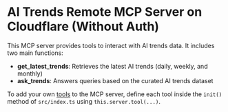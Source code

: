 # AI Trends Remote MCP Server on Cloudflare (Without Auth)

This MCP server provides tools to interact with AI trends data. It includes two main functions:

- **get_latest_trends**: Retrieves the latest AI trends (daily, weekly, and monthly)
- **ask_trends**: Answers queries based on the curated AI trends dataset

To add your own [tools](https://developers.cloudflare.com/agents/model-context-protocol/tools/) to the MCP server, define each tool inside the `init()` method of `src/index.ts` using `this.server.tool(...)`.
